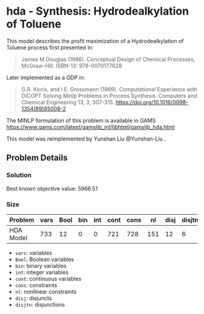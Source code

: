 # hda - Synthesis: Hydrodealkylation of Toluene

This model describes the profit maximization of a Hydrodealkylation of Toluene process first presented in:
> James M Douglas (1988). Conceptual Design of Chemical Processes, McGraw-Hill. ISBN-13: 978-0070177628

Later implemented as a GDP in:

> G.R. Kocis, and I.E. Grossmann (1989). Computational Experience with DICOPT Solving Minlp Problems in Process Synthesis. Computers and Chemical Engineering 13, 3, 307-315. https://doi.org/10.1016/0098-1354(89)85008-2

The MINLP formulation of this problem is available in GAMS https://www.gams.com/latest/gamslib_ml/libhtml/gamslib_hda.html

This model was reimplemented by Yunshan Liu @Yunshan-Liu .

## Problem Details
### Solution

Best known objective value: 5966.51


### Size

| Problem   | vars | Bool | bin | int | cont | cons | nl | disj | disjtn |
|-----------|------|------|-----|-----|------|------|----|------|--------|
| HDA Model | 733 | 12 | 0 | 0 | 721 | 728 | 151 | 12 | 6 |

- ``vars``: variables
- ``Bool``: Boolean variables
- ``bin``: binary variables
- ``int``: integer variables
- ``cont``: continuous variables
- ``cons``: constraints
- ``nl``: nonlinear constraints
- ``disj``: disjuncts
- ``disjtn``: disjunctions

